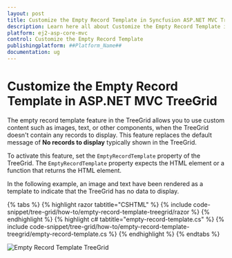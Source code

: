 ```yaml
---
layout: post
title: Customize the Empty Record Template in Syncfusion ASP.NET MVC TreeGrid Component
description: Learn here all about Customize the Empty Record Template in Syncfusion ASP.NET MVC TreeGrid component of Syncfusion Essential JS 2 and more.
platform: ej2-asp-core-mvc
control: Customize the Empty Record Template
publishingplatform: ##Platform_Name##
documentation: ug
---
```


# Customize the Empty Record Template in ASP.NET MVC TreeGrid

The empty record template feature in the TreeGrid allows you to use custom content such as images, text, or other components, when the TreeGrid doesn't contain any records to display. This feature replaces the default message of **No records to display** typically shown in the TreeGrid.

To activate this feature, set the `EmptyRecordTemplate` property of the TreeGrid. The `EmptyRecordTemplate` property expects the HTML element or a function that returns the HTML element.

In the following example, an image and text have been rendered as a template to indicate that the TreeGrid has no data to display.

{% tabs %}
{% highlight razor tabtitle="CSHTML" %}
{% include code-snippet/tree-grid/how-to/empty-record-template-treegrid/razor %}
{% endhighlight %}
{% highlight c# tabtitle="empty-record-template.cs" %}
{% include code-snippet/tree-grid/how-to/empty-record-template-treegrid/empty-record-template.cs %}
{% endhighlight %}
{% endtabs %}

![Empty Record Template TreeGrid](../images/empty-record.png)
